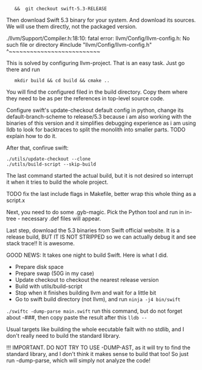 ```git checkout git@github.com:apple/llvm-project.git && cd llvm-project \
   &&  git checkout swift-5.3-RELEASE
```

Then download Swift 5.3 binary for your system.
And download its sources. We will use them directly, not the
packaged version.

./llvm/Support/Compiler.h:18:10: fatal error: llvm/Config/llvm-config.h: No such file or directory
 #include "llvm/Config/llvm-config.h"
           ^~~~~~~~~~~~~~~~~~~~~~~~~~~

This is solved by configuring llvm-project. That is an easy task. Just
go there and run
```
   mkdir build && cd build && cmake ..
```
You will find the configured filed in the build directory. Copy them
where they need to be as per the references in top-level source code.

Configure swift's update-checkout default config in python, change
its default-branch-scheme to release/5.3 because i am also working
with the binaries of this version and it simplifies debugging experience
as i am using lldb to look for backtraces to split the monolith into
smaller parts.
TODO explain how to do it.

After that, confirue swift:
```
./utils/update-checkout --clone
./utils/build-script --skip-build
```
The last command started the actual build, but it is not desired so
interrupt it when it tries to build the whole project.

TODO fix the last include flags in Makefile, better wrap this whole
thing as a script.x

Next, you need to do some .gyb-magic. Pick the Python tool and run
in in-tree - necessary .def files will appear.

Last step, download the 5.3 binaries from Swift official website. It is
a release build, BUT IT IS NOT STRIPPED so we can actually debug it and
see stack trace!! It is awesome.

GOOD NEWS:
It takes one night to build Swift. Here is what I did.
- Prepare disk space
- Prepare swap (50G in my case)
- Update checkout to checkout the nearest release version
- Build with utils/build-script
- Stop when it finishes building llvm and wait for a little bit
- Go to swift build directory (not llvm), and run `ninja -j4 bin/swift`

`./swiftc -dump-parse main.swift` run this command, but do not forget
about -###, then copy paste the result after this
`lldb -- `

Usual targets like building the whole eecutable failt with no stdlib, and
I don't really need to build the standard library.

!!! IMPORTANT. DO NOT TRY TO USE -DUMP-AST, as it will try to find
the standard library, and I don't think it makes sense to build that too!
So just run -dump-parse, which will simply not analyze the code!